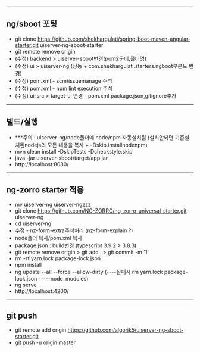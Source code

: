 ------------------------------------- 
ng/sboot 포팅
---
- git clone https://github.com/shekhargulati/spring-boot-maven-angular-starter.git uiserver-ng-sboot-starter
- git remote remove origin
- (수정) backend > uiserver-sboot변경(pom2군데,폴더명)
- (수정) ui > uiserver-ng (상동 + com.shekhargulati.starters.ngboot부분도 변경)
- (수정) pom.xml - scm/issuemanage 주석
- (수정) pom.xml - npm lint execution 주석
- (수정) ui-src > target-ui 변경 - pom.xml,package.json,gitignore추가

------------------------------------- 
빌드/실행
---
- 	***주의 : uiserver-ng/node폴더에 node/npm 자동설치됨 (설치안되면 기존설치된nodejs의 모든 내용을 복사 + -Dskip.installnodenpm)
- mvn clean install -DskipTests -Dcheckstyle.skip
- java -jar uiserver-sboot/target/app.jar
- http://localhost:8080/


------------------------------------- 
ng-zorro starter 적용
---
- mv uiserver-ng uiserver-ngzzz
- git clone https://github.com/NG-ZORRO/ng-zorro-universal-starter.git uiserver-ng
- cd uiserver-ng
- 수정 - nz-form-extra주석처리 (nz-form-explain ?)
- node폴더 복사/pom.xml 복사
- package.json : build변경 (typescript 3.9.2 > 3.8.3)
- git remote remove origin > git add . > git commit -m '1'
- rm -rf yarn.lock package-lock.json
- npm install
- ng update --all --force --allow-dirty (----실패시 rm yarn.lock package-lock.json -----node_modules)
- ng serve
- http://localhost:4200/

------------------------------------- 
git push
---
- git remote add origin https://github.com/algorik5/uiserver-ng-sboot-starter.git
- git push -u origin master

